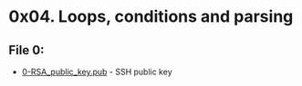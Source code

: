 # 0x04. Loops, conditions and parsing
## File 0:
* [0-RSA_public_key.pub](./0-RSA_public_key.pub) - SSH public key
